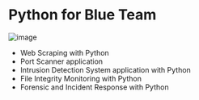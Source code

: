 # Python for Blue Team

![image](https://github.com/user-attachments/assets/f8a3cc89-72a7-4b1d-8fa5-4f3c34be21e2)

* Web Scraping with Python
* Port Scanner application
* Intrusion Detection System application with Python
* File Integrity Monitoring with Python
* Forensic and Incident Response with Python
